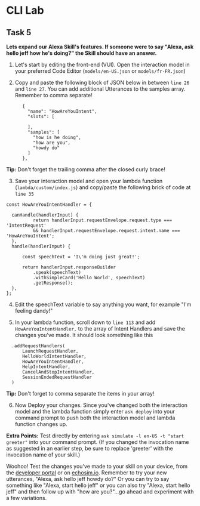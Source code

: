 # CLI Lab
## Task 5

  **Lets expand our Alexa Skill's features. If someone were to say "Alexa, ask hello jeff how he's doing?" the Skill should have an answer.**

1. Let's start by editing the front-end (VUI). Open the interaction model in your preferred Code Editor (`models/en-US.json` or `models/fr-FR.json`)

2. Copy and paste the following block of JSON below in between `line 26` and `line 27`. You can add additional Utterances to the samples array. Remember to comma separate!

  ```
        {
          "name": "HowAreYouIntent",
          "slots": [

          ],
          "samples": [
            "how is he doing",
            "how are you",
            "howdy do"
          ]
        },
   ```
**Tip:** Don't forget the trailing comma after the closed curly brace!

3. Save your interaction model and open your lambda function (`lambda/custom/index.js`) and copy/paste the following brick of code at `line 35`

  ```
const HowAreYouIntentHandler = {

	canHandle(handlerInput) {
    		return handlerInput.requestEnvelope.request.type === 'IntentRequest'
      		&& handlerInput.requestEnvelope.request.intent.name === 'HowAreYouIntent';
	},
	handle(handlerInput) {

		const speechText = 'I\'m doing just great!';

		return handlerInput.responseBuilder
			.speak(speechText)
			.withSimpleCard('Hello World', speechText)
			.getResponse();
	},
};
  ```
4. Edit the  speechText variable to say anything you want, for example "I\'m feeling dandy!"

5. In your lambda function, scroll down to `line 113` and add `HowAreYouIntentHandler,` to the array of Intent Handlers and save the changes you've made. It should look something like this

  ```
    .addRequestHandlers(
	    LaunchRequestHandler,
	    HelloWorldIntentHandler,
	    HowAreYouIntentHandler,
	    HelpIntentHandler,
	    CancelAndStopIntentHandler,
	    SessionEndedRequestHandler
    )
  ```
  **Tip:** Don't forget to comma separate the items in your array!
  
6. Now Deploy your changes. Since you've changed both the interaction model and the lambda function simply enter `ask deploy` into your command prompt to push both the interaction model and lambda function changes up.

  **Extra Points:** Test directly by entering `ask simulate -l en-US -t "start greeter"` into your command prompt.  (If you changed the invocation name as suggested in an earlier step, be sure to replace 'greeter' with the invocation name of your skill.)

  Woohoo! Test the changes you've made to your skill on your device, from the [developer portal](https://developer.amazon.com/alexa/console/ask) or on [echosim.io](https://www.echosim.io). Remember to try your new utterances, "Alexa, ask hello jeff howdy do?" Or you can try to say something like "Alexa, start hello jeff" or you can also try "Alexa, start hello jeff" and then follow up with "how are you?"...go ahead and experiment with a few variations.
